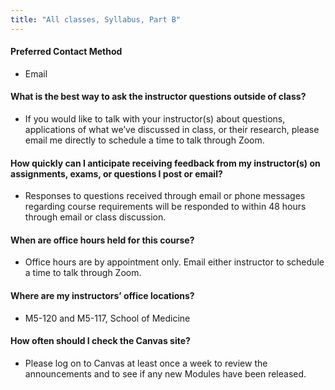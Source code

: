 ```yaml
---
title: "All classes, Syllabus, Part B"
---
```


#### Preferred Contact Method
+ Email

#### What is the best way to ask the instructor questions outside of class?
+ If you would like to talk with your instructor(s) about questions, applications of what we’ve discussed in class, or their research, please email me directly to schedule a time to talk through Zoom.

#### How quickly can I anticipate receiving feedback from my instructor(s) on assignments, exams, or questions I post or email?
+ Responses to questions received through email or phone messages regarding course requirements will be responded to within 48 hours through email or class discussion.

#### When are office hours held for this course?
+ Office hours are by appointment only. Email either instructor to schedule a time to talk through Zoom.

#### Where are my instructors’ office locations?
+ M5-120 and M5-117, School of Medicine

#### How often should I check the Canvas site?
+ Please log on to Canvas at least once a week to review the announcements and to see if any new Modules have been released.